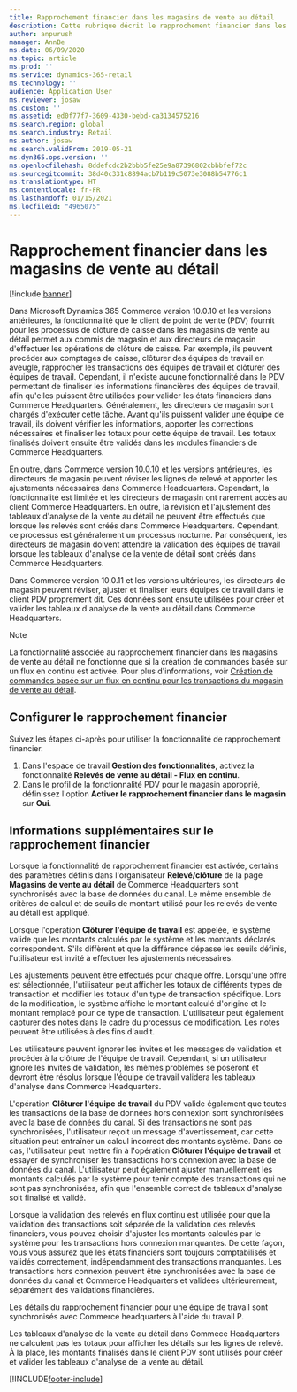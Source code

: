 ```yaml
---
title: Rapprochement financier dans les magasins de vente au détail
description: Cette rubrique décrit le rapprochement financier dans les magasins de vente au détail du PDV pour Microsoft Dynamics 365 Commerce.
author: anpurush
manager: AnnBe
ms.date: 06/09/2020
ms.topic: article
ms.prod: ''
ms.service: dynamics-365-retail
ms.technology: ''
audience: Application User
ms.reviewer: josaw
ms.custom: ''
ms.assetid: ed0f77f7-3609-4330-bebd-ca3134575216
ms.search.region: global
ms.search.industry: Retail
ms.author: josaw
ms.search.validFrom: 2019-05-21
ms.dyn365.ops.version: ''
ms.openlocfilehash: 8ddefcdc2b2bbb5fe25e9a87396802cbbbfef72c
ms.sourcegitcommit: 38d40c331c8894acb7b119c5073e3088b54776c1
ms.translationtype: HT
ms.contentlocale: fr-FR
ms.lasthandoff: 01/15/2021
ms.locfileid: "4965075"
---
```

# <a name="financial-reconciliation-in-retail-stores"></a>Rapprochement financier dans les magasins de vente au détail

[!include [banner](includes/banner.md)]

Dans Microsoft Dynamics 365 Commerce version 10.0.10 et les versions antérieures, la fonctionnalité que le client de point de vente (PDV) fournit pour les processus de clôture de caisse dans les magasins de vente au détail permet aux commis de magasin et aux directeurs de magasin d'effectuer les opérations de clôture de caisse. Par exemple, ils peuvent procéder aux comptages de caisse, clôturer des équipes de travail en aveugle, rapprocher les transactions des équipes de travail et clôturer des équipes de travail. Cependant, il n'existe aucune fonctionnalité dans le PDV permettant de finaliser les informations financières des équipes de travail, afin qu'elles puissent être utilisées pour valider les états financiers dans Commerce Headquarters. Généralement, les directeurs de magasin sont chargés d'exécuter cette tâche. Avant qu'ils puissent valider une équipe de travail, ils doivent vérifier les informations, apporter les corrections nécessaires et finaliser les totaux pour cette équipe de travail. Les totaux finalisés doivent ensuite être validés dans les modules financiers de Commerce Headquarters.

En outre, dans Commerce version 10.0.10 et les versions antérieures, les directeurs de magasin peuvent réviser les lignes de relevé et apporter les ajustements nécessaires dans Commerce Headquarters. Cependant, la fonctionnalité est limitée et les directeurs de magasin ont rarement accès au client Commerce Headquarters. En outre, la révision et l'ajustement des tableaux d'analyse de la vente au détail ne peuvent être effectués que lorsque les relevés sont créés dans Commerce Headquarters. Cependant, ce processus est généralement un processus nocturne. Par conséquent, les directeurs de magasin doivent attendre la validation des équipes de travail lorsque les tableaux d'analyse de la vente de détail sont créés dans Commerce Headquarters.

Dans Commerce version 10.0.11 et les versions ultérieures, les directeurs de magasin peuvent réviser, ajuster et finaliser leurs équipes de travail dans le client PDV proprement dit. Ces données sont ensuite utilisées pour créer et valider les tableaux d'analyse de la vente au détail dans Commerce Headquarters.

> [!NOTE]
> La fonctionnalité associée au rapprochement financier dans les magasins de vente au détail ne fonctionne que si la création de commandes basée sur un flux en continu est activée. Pour plus d'informations, voir [Création de commandes basée sur un flux en continu pour les transactions du magasin de vente au détail](trickle-feed.md).

## <a name="set-up-financial-reconciliation"></a>Configurer le rapprochement financier

Suivez les étapes ci-après pour utiliser la fonctionnalité de rapprochement financier.

1. Dans l'espace de travail **Gestion des fonctionnalités**, activez la fonctionnalité **Relevés de vente au détail - Flux en continu**.
1. Dans le profil de la fonctionnalité PDV pour le magasin approprié, définissez l'option **Activer le rapprochement financier dans le magasin** sur **Oui**.

## <a name="more-information-about-financial-reconciliation"></a>Informations supplémentaires sur le rapprochement financier

Lorsque la fonctionnalité de rapprochement financier est activée, certains des paramètres définis dans l'organisateur **Relevé/clôture** de la page **Magasins de vente au détail** de Commerce Headquarters sont synchronisés avec la base de données du canal. Le même ensemble de critères de calcul et de seuils de montant utilisé pour les relevés de vente au détail est appliqué.

Lorsque l'opération **Clôturer l'équipe de travail** est appelée, le système valide que les montants calculés par le système et les montants déclarés correspondent. S'ils diffèrent et que la différence dépasse les seuils définis, l'utilisateur est invité à effectuer les ajustements nécessaires.

Les ajustements peuvent être effectués pour chaque offre. Lorsqu'une offre est sélectionnée, l'utilisateur peut afficher les totaux de différents types de transaction et modifier les totaux d'un type de transaction spécifique. Lors de la modification, le système affiche le montant calculé d'origine et le montant remplacé pour ce type de transaction. L'utilisateur peut également capturer des notes dans le cadre du processus de modification. Les notes peuvent être utilisées à des fins d'audit.

Les utilisateurs peuvent ignorer les invites et les messages de validation et procéder à la clôture de l'équipe de travail. Cependant, si un utilisateur ignore les invites de validation, les mêmes problèmes se poseront et devront être résolus lorsque l'équipe de travail validera les tableaux d'analyse dans Commerce Headquarters.

L'opération **Clôturer l'équipe de travail** du PDV valide également que toutes les transactions de la base de données hors connexion sont synchronisées avec la base de données du canal. Si des transactions ne sont pas synchronisées, l'utilisateur reçoit un message d'avertissement, car cette situation peut entraîner un calcul incorrect des montants système. Dans ce cas, l'utilisateur peut mettre fin à l'opération **Clôturer l'équipe de travail** et essayer de synchroniser les transactions hors connexion avec la base de données du canal. L'utilisateur peut également ajuster manuellement les montants calculés par le système pour tenir compte des transactions qui ne sont pas synchronisées, afin que l'ensemble correct de tableaux d'analyse soit finalisé et validé. 

Lorsque la validation des relevés en flux continu est utilisée pour que la validation des transactions soit séparée de la validation des relevés financiers, vous pouvez choisir d'ajuster les montants calculés par le système pour les transactions hors connexion manquantes. De cette façon, vous vous assurez que les états financiers sont toujours comptabilisés et validés correctement, indépendamment des transactions manquantes. Les transactions hors connexion peuvent être synchronisées avec la base de données du canal et Commerce Headquarters et validées ultérieurement, séparément des validations financières.

Les détails du rapprochement financier pour une équipe de travail sont synchronisés avec Commerce headquarters à l'aide du travail P.

Les tableaux d'analyse de la vente au détail dans Commece Headquarters ne calculent pas les totaux pour afficher les détails sur les lignes de relevé. À la place, les montants finalisés dans le client PDV sont utilisés pour créer et valider les tableaux d'analyse de la vente au détail.


[!INCLUDE[footer-include](../includes/footer-banner.md)]